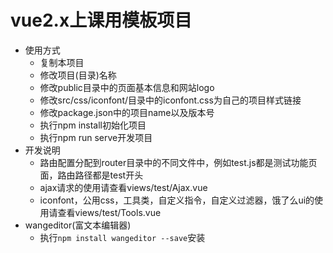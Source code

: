 # vue2.x上课用模板项目

- 使用方式
  - 复制本项目
  - 修改项目(目录)名称
  - 修改public目录中的页面基本信息和网站logo
  - 修改src/css/iconfont/目录中的iconfont.css为自己的项目样式链接
  - 修改package.json中的项目name以及版本号
  - 执行npm install初始化项目
  - 执行npm run serve开发项目
- 开发说明
  - 路由配置分配到router目录中的不同文件中，例如test.js都是测试功能页面，路由路径都是test开头
  - ajax请求的使用请查看views/test/Ajax.vue
  - iconfont，公用css，工具类，自定义指令，自定义过滤器，饿了么ui的使用请查看views/test/Tools.vue
- wangeditor(富文本编辑器)
  - 执行`npm install wangeditor --save`安装
